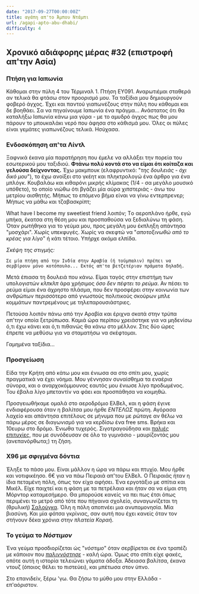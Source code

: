 ```yaml
---
date: "2017-09-27T00:00:00Z"
title: αγάπη απ'το Άμπου Ντάμπι
url: /agapi-apto-abu-dhabi/
difficulty: 4
---
```


## Χρονικό αδιάφορης μέρας #32 (επιστροφή απ'την Ασία)

### Πτήση για Ιαπωνία

Κάθομαι στην πύλη 4 του Τέρμιναλ 1. Πτήση EY091. Αναρωτιέμαι σταθερά αν τελικά θα φτάσω στον προορισμό μου. Τα ταξίδια μου δημιουργούν φοβερό άγχος. Έχει και παντού γιαπωνέζους στην πύλη που κάθομαι και δε βοηθάει. Σα να πηγαίνουμε Ιαπωνία ένα πράγμα... Ανάστατος ότι θα καταλήξω Ιαπωνία κάνω μια γύρα - με το αμυδρό άγχος πως θα μου πάρουν το μπουκαλάκι νερό που άφησα στο κάθισμά μου. Όλες οι πύλες είναι γεμάτες γιαπωνέζους τελικά. Ησύχασα.

### Ενδοσκόπηση απ'τα Λίντλ

Ξαφνικά έκανα μία παρατήρηση που έμελε να αλλάξει την πορεία του εσωτερικού μου ταξιδιού. **Φτάνω πολύ κοντά στο να είμαι ότι κοίταζα και γελούσα δείχνοντας.** Έχω μακμπουκ (ελαφρυντικό: "*της δουλειάς - όχι δικό μου*"), το έχω ανοίξει στο γκέητ και πληκτρολογώ ένα άρθρο για ένα μπλόγκ. Κουβαλάω και κιθαρόνι μικρής κλίμακας (1/4 - σα μεγάλο μουσικό υπόθετο), το οποίο νιώθω ότι βγάζει μία αύρα χιπστεριάς - άνω του μετρίου αισθητής. Μήπως το επόμενο βήμα είναι να γίνω εντερπρενερ; Μήπως να μάθω και τζαβασκρίπτ;

What have I become my sweetiest friend λοιπόν; Τo αεροπλάνο ήρθε, εγώ μπήκα, έκατσα στη θέση μου και προσπαθούσα να ξεδιαλύνω τη φάση. Όταν ρωτήθηκα για το γεύμα μου, προς μεγάλη μου έκπληξη απάντησα "μοσχάρι". Χωρίς υπεκφυγές. Χωρίς να σκεφτώ να "*αποτοξινωθώ από το κρέας για λίγο*" ή κάτι τέτοιο. Υπήρχε ακόμα ελπίδα.

*Σκέψη της στιγμής:*

```
Σε μία πτήση από την Ινδία στην Αραβία (ή τούμπαλιν) πρέπει να σερβίρουν μόνο κοτόπουλο... Εκτός απ'τα βετζετέριαν πράματα δηλαδή.
```

Μετά έπιασα τη δουλειά που κάνω. Είμαι ταγός στην επιστήμη των υπολογιστών *κλπκλπ* άρα χρήσιμος *όσο δεν πέφτει το ρεύμα*. Αν πέσει το ρεύμα είμαι ένα άχρηστο πλάσμα, που δεν προσφέρει στην κοινωνία των ανθρώπων περισσότερο από γνωστούς πολιτικούς σκούρων μπλε κομμάτων παντρεμένους με τηλεπαρουσιάστριες.

Πετούσα λοιπόν πάνω από την Αραβία και έριχνα σκατά στην τρύπα απ'την οποία ξετρύπωσα. Καμιά ώρα περίπου χρειάστηκε για να μηδενίσω ό,τι έχω κάνει και ό,τι πιθανώς θα κάνω στο μέλλον. Στις δύο ώρες έπρεπε να μεθύσω για να σταματήσω να σκέφτομαι.

Γαμημένα ταξίδια...


### Προσγείωση

Είδα την Κρήτη από κάτω μου και ένιωσα σα στο σπίτι μου, χωρίς πραγματικά να έχει νόημα. Μου γέννησαν συναίσθημα τα εναέρια σύνορα, και ο αναρχοκόμμουνος εαυτός μου ένιωσε λίγο προδωμένος. Του έβαλα λίγο μπεταντίν να φάει και προσπάθησα να κοιμηθώ.

Προσγειωθήκαμε ομαλά στο αεροδρόμιο ΕλΒελ, και η φάση έγινε ενδιαφέρουσα όταν η βαλίτσα μου ήρθε *ΕΝΤΕΛΩΣ* πρώτη. Αγόρασα λαχείο και απάντησα επιτέλους σε μήνυμα που με ρώταγε αν θέλω να πάρω μέρος σε διαγωνισμό για να κερδίσω ένα free sms. Βρήκα και 10ευρω στο δρόμο. Ένιωθα τυχερός. Σιγοτραγούδησα και [παλιές επιτυχίες](https://www.youtube.com/watch?v=bqqLXapEcUY), που με συνόδευσαν σε όλο το γυμνάσιο - μαυρίζοντάς μου (ανεπανόρθωτα;) τη ζήση.


### Χ96 με σφιγμένα δόντια

Έληξε το πάσο μου. Είναι μάλλον η ώρα να πάρω και πτυχίο. Μου ήρθε και νοτιφικέησο. 6€ για να πάω Πειραιά απ'του ΕλΒελ.
Ο Πειραιάς ήταν η ίδια πεταμένη πόλη, όπως τον είχα αφήσει. Ένα εργοτάξιο με σπίτια και Μικέλ. Είχε παιχτεί και η φάση με τα πετρέλαια και ήταν σα να είμαι στη Μόρντορ καταμεσήμερο. Θα μπορούσε κανείς να πει πως έτσι όπως περιμένει το μετρό από τότε που πήγαινα σχολείο, συναγωνίζεται τη (θρυλική) [Σαλούγκα](http://www.youtube.com/watch?v=83_DjH1i-fY). Όλη η πόλη αποπνέει μια ανυπομονησία. Μία βιασύνη. Και μία φάτσα γκρίνιας, σαν αυτή που έχει κανείς όταν τον στήνουν δέκα χρόνια στην *πλατεία Κοραή*.

### Το γεύμα το *Νόστιμον*

Ένα γεύμα προσδιορίζεται ώς "*νόστιμο*" όταν σερβίρεται σε ένα τραπέζι με κάποιον που [*παλιννόστησε*](https://el.wiktionary.org/wiki/%CF%80%CE%B1%CE%BB%CE%B9%CE%BD%CE%BD%CF%8C%CF%83%CF%84%CE%B7%CF%83%CE%B7) - καλή ώρα. Όμως στο σπίτι είχε φακές, οπότε αυτή η ιστορία τελειώνει γάματα άδοξα. Άδειασα βαλίτσα, έκανα ντουζ (όποιος θέλει το πιστεύει), και μπέτωσα στον ύπνο.

Στο επανιδείν, ξέρω 'γω. Θα ζήσω το μύθο μου στην Ελλάδα - επ'αόριστον.
